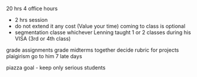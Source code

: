 20 hrs
4 office hours 
- 2 hrs session
- do not extend it any cost (Value your time)
coming to class is optional
- segmentation classe whichever Lenning taught
1 or 2 classes during his VISA (3rd or 4th class)

grade assignments
grade midterms together
decide rubric for projects
plaigirism go to him
7 late days

piazza
goal - keep only serious students